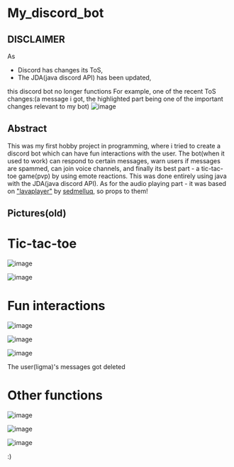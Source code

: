 # My_discord_bot

## DISCLAIMER
As
- Discord has changes its ToS,
- The JDA(java discord API) has been updated,

this discord bot no longer functions
For example, one of the recent ToS changes:(a message i got, the highlighted part being one of the important changes relevant to my bot)
![image](https://github.com/user-attachments/assets/5cc99abc-06de-4dea-a0f8-9ec523c0e169)



## Abstract
This was my first hobby project in programming, where i tried to create a discord bot which can have fun interactions with the user. The bot(when it used to work) can respond to certain messages, warn users if messages are spammed, can join voice channels, and finally its best part - a tic-tac-toe game(pvp) by using emote reactions. This was done entirely using java with the JDA(java discord API). As for the audio playing part - it was based on ["lavaplayer"](https://github.com/sedmelluq/lavaplayer) by [sedmelluq](https://github.com/sedmelluq/), so props to them!

## Pictures(old)

# Tic-tac-toe

![image](https://github.com/user-attachments/assets/a1d5c6e7-3241-42b9-bae6-e0848a8e548a)

![image](https://github.com/user-attachments/assets/9d508629-1c51-4994-91a8-82a6e4b400f5)


# Fun interactions

![image](https://github.com/user-attachments/assets/f02a7f77-97a9-4df0-83f1-df877ea6fa8d)

![image](https://github.com/user-attachments/assets/fa69e365-a52b-4b7c-a2b6-cdd4c0df4584)

![image](https://github.com/user-attachments/assets/858745fa-263c-4a78-8153-bb2a938b5ce1)

The user(ligma)'s messages got deleted

# Other functions

![image](https://github.com/user-attachments/assets/9a04e2e8-ef2b-4a9e-84a6-b06c4404d90d)

![image](https://github.com/user-attachments/assets/820368f1-388f-42f3-9d60-71337fe31348)

![image](https://github.com/user-attachments/assets/118e6e17-fdde-460e-a43b-e33c7ac33f50)



:)

